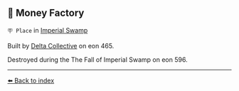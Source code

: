 ## 🏦 Money Factory

`🪧 Place` in [Imperial Swamp](../refs/imperial_swamp.md)

Built by [Delta Collective](../refs/delta_collective.md) on eon 465.

Destroyed during the The Fall of Imperial Swamp on eon 596.


----------
[⬅️ Back to index](../refs/index.md)